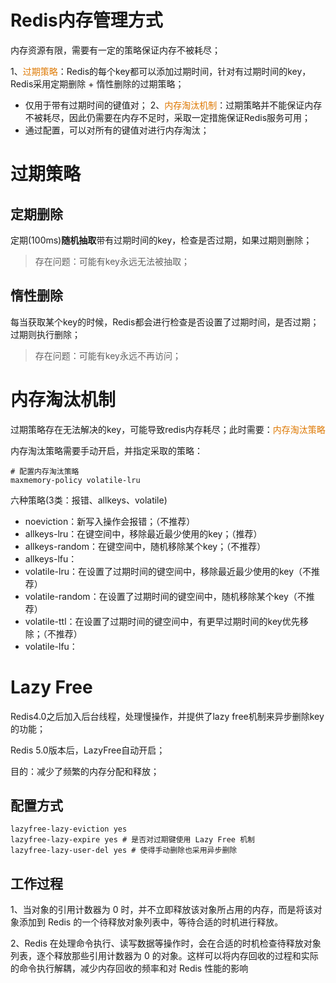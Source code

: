 
# Redis内存管理方式

内存资源有限，需要有一定的策略保证内存不被耗尽；

1、<font color="#de7802">过期策略</font>：Redis的每个key都可以添加过期时间，针对有过期时间的key，Redis采用定期删除 + 惰性删除的过期策略；
- 仅用于带有过期时间的键值对；
2、<font color="#de7802">内存淘汰机制</font>：过期策略并不能保证内存不被耗尽，因此仍需要在内存不足时，采取一定措施保证Redis服务可用；
- 通过配置，可以对所有的键值对进行内存淘汰；
# 过期策略

## 定期删除

定期(100ms)**随机抽取**带有过期时间的key，检查是否过期，如果过期则删除；

>存在问题：可能有key永远无法被抽取；

## 惰性删除

每当获取某个key的时候，Redis都会进行检查是否设置了过期时间，是否过期；过期则执行删除；

>存在问题：可能有key永远不再访问；

# 内存淘汰机制

过期策略存在无法解决的key，可能导致redis内存耗尽；此时需要：<font color="#de7802">内存淘汰策略</font>

内存淘汰策略需要手动开启，并指定采取的策略：

```shell
# 配置内存淘汰策略
maxmemory-policy volatile-lru
```


六种策略(3类：报错、allkeys、volatile)
- noeviction：新写入操作会报错；（不推荐）
- allkeys-lru：在键空间中，移除最近最少使用的key；（推荐）
- allkeys-random：在键空间中，随机移除某个key；（不推荐）
- allkeys-lfu：
- volatile-lru：在设置了过期时间的键空间中，移除最近最少使用的key（不推荐）
- volatile-random：在设置了过期时间的键空间中，随机移除某个key（不推荐）
- volatile-ttl：在设置了过期时间的键空间中，有更早过期时间的key优先移除；（不推荐）
- volatile-lfu：
# Lazy Free

Redis4.0之后加入后台线程，处理慢操作，并提供了lazy free机制来异步删除key的功能；

Redis 5.0版本后，LazyFree自动开启；

目的：减少了频繁的内存分配和释放；

## 配置方式

```shell
lazyfree-lazy-eviction yes
lazyfree-lazy-expire yes # 是否对过期键使用 Lazy Free 机制
lazyfree-lazy-user-del yes # 使得手动删除也采用异步删除
```

## 工作过程

1、当对象的引用计数器为 0 时，并不立即释放该对象所占用的内存，而是将该对象添加到 Redis 的一个待释放对象列表中，等待合适的时机进行释放。

2、Redis 在处理命令执行、读写数据等操作时，会在合适的时机检查待释放对象列表，逐个释放那些引用计数器为 0 的对象。这样可以将内存回收的过程和实际的命令执行解耦，减少内存回收的频率和对 Redis 性能的影响


